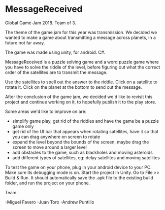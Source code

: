 # MessageReceived
Global Game Jam 2018. Team of 3. 

The theme of the game jam for this year was transmission. 
We decided we wanted to make a game about transmitting a message across planets, in a future not far away. 

The game was made using unity, for android. C#. 

MessageReceived is a puzzle solving game and a word puzzle game where you have to solve the riddle of the level, 
before figuring out what the correct order of the satellites are to transmit the message.

Use the satellites to spell out the answer to the riddle. Click on a satellite to rotate it.
Click on the planet at the bottom to send out the message. 

After the conclusion of the game jam, we decided we'd like to revisit this project and continue working on it, to hopefully
publish it to the play store. 

Some areas we'd like to improve on are: 
- simplify game play, get rid of the riddles and have the game be a puzzle game only
- get rid of the UI bar that appears when rotating satellites, have it so that you can drag anywhere on screen to rotate
- expand the level beyond the bounds of the screen, maybe drag the screen to move around a larger level
- add obstacles to the game, such as blackholes and moving asteroids
- add different types of satellites, eg: delay satellites and moving satellites

To test the game on your phone, plug in your android device to your PC. Make sure its debugging mode is on. 
Start the project in Unity.
Go to File >> Build & Run. 
It should automatically save the .apk file to the existing build folder, and run the project on your phone. 

Team:

-Miguel Favero
-Juan Toro
-Andrew Puntillo